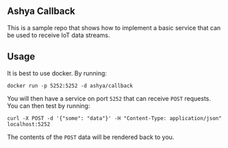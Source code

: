 ## Ashya Callback

This is a sample repo that shows how to implement a basic service that can be used
to receive IoT data streams.  

## Usage

It is best to use docker.  By running: 

```
docker run -p 5252:5252 -d ashya/callback 
```

You will then have a service on port `5252` that can receive `POST` requests.  You can then test by
running:

```
curl -X POST -d '{"some": "data"}' -H "Content-Type: application/json" localhost:5252
```

The contents of the `POST` data will be rendered back to you. 
